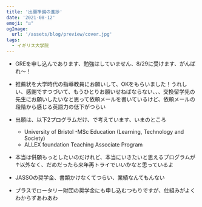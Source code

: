 ```yaml
---
title: '出願準備の進捗'
date: '2021-08-12'
emoji: "☑"
ogImage:
  url: '/assets/blog/preview/cover.jpg'
tags:
  - イギリス大学院
---
```


- GREを申し込んであります、勉強はしていません、8/29に受けます、がんばれ～！

- 推薦状を大学時代の指導教員にお願いして、OKをもらいました！うれしい、感謝ですつづいて、もうひとりお願いせねばならない、、、交換留学先の先生にお願いしたいなと思って依頼メールを書いているけど、依頼メールの段階から感じる英語力の低下がつらい

- 出願は、以下2プログラムだけ、で考えています、いまのところ
  - University of Bristol -MSc Education (Learning, Technology and Society)
  - ALLEX foundation Teaching Associate Program

- 本当は併願もっとしたいのだけれど、本当にいきたいと思えるプログラムが↑以外なく、だめだったら来年再トライでいいかなと思っているよ

- JASSOの奨学金、書類かけなくてつらい、業績なんてもんない

- プラスでロータリー財団の奨学金にも申し込むつもりですが、仕組みがよくわからずあわあわ